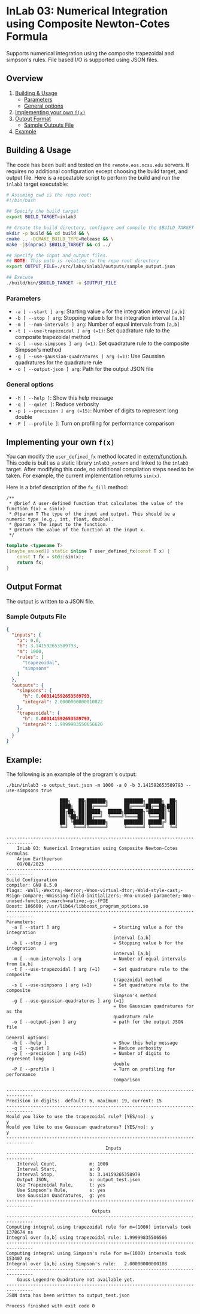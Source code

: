 <div style="display: none">
\page inlab3 InLab 03: Newton-Cotes Numerical Integration
</div>

# InLab 03: Numerical Integration using Composite Newton-Cotes Formula

Supports numerical integration using the composite trapezoidal and simpson's rules.
File based I/O is supported using JSON files.

<div style="display: none">[TOC]</div>

## Overview

1. [Building & Usage](#building--usage)
    - [Parameters](#parameters)
    - [General options](#general-options)
2. [Implementing your own `f(x)`](#implementing-your-own-fx)
3. [Output Format](#output-format)
    - [Sample Outputs File](#sample-outputs-file)
4. [Example](#example)

## Building & Usage

The code has been built and tested on the `remote.eos.ncsu.edu` servers. It requires no additional
configuration except choosing the build target, and output file. Here is a repeatable script
to perform the build and run the `inlab3` target executable:

```bash
# Assuming cwd is the repo root:
#!/bin/bash

## Specify the build target
export BUILD_TARGET=inlab3

## Create the build directory, configure and compile the $BUILD_TARGET
mkdir -p build && cd build && \
cmake .. -DCMAKE_BUILD_TYPE=Release && \
make -j$(nproc) $BUILD_TARGET && cd ../

## Specify the input and output files.
## NOTE: This path is relative to the repo root directory
export OUTPUT_FILE=./src/labs/inlab3/outputs/sample_output.json

## Execute
./build/bin/$BUILD_TARGET -o $OUTPUT_FILE
```

### Parameters

- `-a [ --start ] arg`: Starting value `a` for the integration interval `[a,b]`
- `-b [ --stop ] arg`: Stopping value `b` for the integration interval `[a,b]`
- `-m [ --num-intervals ] arg`: Number of equal intervals from `[a,b]`
- `-t [ --use-trapezoidal ] arg (=1)`: Set quadrature rule to the composite trapezoidal method
- `-s [ --use-simpsons ] arg (=1)`: Set quadrature rule to the composite Simpson's method
- `-g [ --use-gaussian-quadratures ] arg (=1)`: Use Gaussian quadratures for the quadrature rule
- `-o [ --output-json ] arg`: Path for the output JSON file

### General options

- `-h [ --help ]`: Show this help message
- `-q [ --quiet ]`: Reduce verbosity
- `-p [ --precision ] arg (=15)`: Number of digits to represent long double
- `-P [ --profile ]`: Turn on profiling for performance comparison

## Implementing your own `f(x)`

You can modify the `user_defined_fx` method located in [extern/function.h](extern/function.h). This code is built as a
static library `inlab3_extern` and linked to the `inlab3` target. After modifying this code, no additional compilation
steps need to be taken. For example, the current implementation returns `sin(x)`.

Here is a brief description of the `fx_fill` method:

```
/**
 * @brief A user-defined function that calculates the value of the function f(x) = sin(x)
 * @tparam T The type of the input and output. This should be a numeric type (e.g., int, float, double).
 * @param x The input to the function.
 * @return The value of the function at the input x.
 */
```

```c++
template <typename T>
[[maybe_unused]] static inline T user_defined_fx(const T x) {
    const T fx = std::sin(x);
    return fx;
}
```

## Output Format

The output is written to a JSON file.

### Sample Outputs File

```json
{
  "inputs": {
    "a": 0.0,
    "b": 3.141592653589793,
    "m": 1000,
    "rules": [
      "trapezoidal",
      "simpsons"
    ]
  },
  "outputs": {
    "simpsons": {
      "h": 0.003141592653589793,
      "integral": 2.0000000000010822
    },
    "trapezoidal": {
      "h": 0.003141592653589793,
      "integral": 1.9999983550656626
    }
  }
}
```

## Example:

The following is an example of the program's output:

```
./bin/inlab3 -o output_test.json -m 1000 -a 0 -b 3.141592653589793 --use-simpsons true

                    ███╗   ██╗███████╗      ███████╗ █████╗  ██╗
                    ████╗  ██║██╔════╝      ██╔════╝██╔══██╗███║
                    ██╔██╗ ██║█████╗  █████╗███████╗╚██████║╚██║
                    ██║╚██╗██║██╔══╝  ╚════╝╚════██║ ╚═══██║ ██║
                    ██║ ╚████║███████╗      ███████║ █████╔╝ ██║
                    ╚═╝  ╚═══╝╚══════╝      ╚══════╝ ╚════╝  ╚═╝
        
--------------------------------------------------------------------------------
	InLab 03: Numerical Integration using Composite Newton-Cotes Formulas
	Arjun Earthperson
	09/08/2023
--------------------------------------------------------------------------------
Build Configuration
compiler: GNU 8.5.0
flags: -Wall;-Wextra;-Werror;-Wnon-virtual-dtor;-Wold-style-cast;-Wsign-compare;-Wmissing-field-initializers;-Wno-unused-parameter;-Wno-unused-function;-march=native;-g;-fPIE
Boost: 106600; /usr/lib64/libboost_program_options.so
--------------------------------------------------------------------------------
Parameters:
  -a [ --start ] arg                    = Starting value a for the integration 
                                        interval [a,b]
  -b [ --stop ] arg                     = Stopping value b for the integration 
                                        interval [a,b]
  -m [ --num-intervals ] arg            = Number of equal intervals from [a,b]
  -t [ --use-trapezoidal ] arg (=1)     = Set quadrature rule to the composite 
                                        trapezoidal method
  -s [ --use-simpsons ] arg (=1)        = Set quadrature rule to the composite 
                                        Simpson's method
  -g [ --use-gaussian-quadratures ] arg (=1)
                                        = Use Gaussian quadratures for as the 
                                        quadrature rule
  -o [ --output-json ] arg              = path for the output JSON file

General options:
  -h [ --help ]                         = Show this help message
  -q [ --quiet ]                        = Reduce verbosity
  -p [ --precision ] arg (=15)          = Number of digits to represent long 
                                        double
  -P [ --profile ]                      = Turn on profiling for performance 
                                        comparison

--------------------------------------------------------------------------------
Precision in digits:  default: 6, maximum: 19, current: 15
--------------------------------------------------------------------------------
Would you like to use the trapezoidal rule? [YES/no]: y
y
Would you like to use Gaussian quadratures? [YES/no]: y
y
--------------------------------------------------------------------------------
                                     Inputs
--------------------------------------------------------------------------------
	Interval Count,            m: 1000
	Interval Start,            a: 0
	Interval Stop,             b: 3.14159265358979
	Output JSON,               o: output_test.json
	Use Trapezoidal Rule,      t: yes
	Use Simpson's Rule,        s: yes
	Use Gaussian Quadratures,  g: yes
--------------------------------------------------------------------------------
                                Outputs
--------------------------------------------------------------------------------
Computing integral using trapezoidal rule for m=(1000) intervals took 1378674 ns
Integral over [a,b] using trapezoidal rule: 1.99999835506566
--------------------------------------------------------------------------------
Computing integral using Simpson's rule for m=(1000) intervals took 153407 ns
Integral over [a,b] using Simpson's rule:   2.00000000000108
--------------------------------------------------------------------------------
	Gauss-Legendre Quadrature not available yet.
--------------------------------------------------------------------------------
JSON data has been written to output_test.json

Process finished with exit code 0
```
